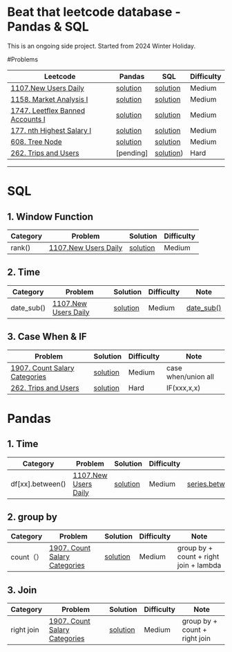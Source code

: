 # Beat that leetcode database - Pandas & SQL

This is an ongoing side project.
Started from 2024 Winter Holiday.


#Problems 

| Leetcode | Pandas |SQL |Difficulty |
|----------|----------|----------|---------|
|[1107.New Users Daily](https://leetcode.com/problems/new-users-daily-count/description/)   | [solution](https://github.com/lilizhoou/leetcode-killer/blob/main/1108.New%20Users%20Daily/1108.New%20Users%20Daily.py)     |  [solution](https://github.com/lilizhoou/leetcode-killer/blob/main/1108.New%20Users%20Daily/1108.%20New%20Users%20Daily.sql)     |Medium|
|[1158. Market Analysis I](https://leetcode.com/problems/market-analysis-i/description/)   | [solution](https://github.com/lilizhoou/leetcode-killer/blob/main/1158.%20Market%20Analysis%20I%20/1158.%20Market%20Analysis%20I.py)     |  [solution](https://github.com/lilizhoou/leetcode-killer/blob/main/1158.%20Market%20Analysis%20I%20/1158.%20Market%20Analysis%20I.sql)     |Medium|
|[1747. Leetflex Banned Accounts I](https://leetcode.com/problems/leetflex-banned-accounts/description/)   | [solution](https://github.com/lilizhoou/leetcode-killer/blob/main/1747.%20Leetflex%20Banned%20Accounts/1747.%20Leetflex%20Banned%20Accounts.py)     |  [solution](https://github.com/lilizhoou/leetcode-killer/blob/main/1747.%20Leetflex%20Banned%20Accounts/1747.%20Leetflex%20Banned%20Accounts.sql)     |Medium|
|[177. nth Highest Salary I](https://leetcode.com/problems/nth-highest-salary/description/)   | [solution](https://github.com/lilizhoou/leetcode-killer/blob/main/177.%20nth%20Highest%20Salary/177.%20nth%20Highest%20Salary.py)     |  [solution](https://github.com/lilizhoou/leetcode-killer/blob/main/177.%20nth%20Highest%20Salary/177.%20nth%20Highest%20Salary.sql)     |Medium|
|[608. Tree Node](https://leetcode.com/problems/tree-node/description/)   | [solution](https://github.com/lilizhoou/leetcode-killer/blob/main/608.%20Tree%20Node/608.%20Tree%20Node.py)     |  [solution](https://github.com/lilizhoou/leetcode-killer/blob/main/608.%20Tree%20Node/608.%20Tree%20Node.sql)     |Medium|
[262. Trips and Users](https://leetcode.com/problems/trips-and-users/) |[pending]| [solution](https://github.com/lilizhoou/leetcode-\killer/tree/main/262.%20Trips%20and%20Users))|Hard|
---

# SQL
## 1. Window Function
| Category | Problem |Solution |Difficulty |
|----------|----------|----------|---------|
| rank()  |[1107.New Users Daily](https://leetcode.com/problems/new-users-daily-count/description/) | [solution](https://github.com/lilizhoou/leetcode-killer/blob/main/1108.New%20Users%20Daily/1108.%20New%20Users%20Daily.sql)     |Medium|

## 2. Time 
| Category | Problem |Solution |Difficulty |Note|
|----------|----------|----------|---------|---------|
| date_sub() |[1107.New Users Daily](https://leetcode.com/problems/new-users-daily-count/description/) | [solution](https://github.com/lilizhoou/leetcode-killer/blob/main/1108.New%20Users%20Daily/1108.%20New%20Users%20Daily.sql)     |Medium|[date_sub()](https://www.w3schools.com/sql/func_mysql_date_sub.asp)


## 3. Case When & IF
 Problem |Solution |Difficulty |Note|
|--------|----------|---------|---------|
[1907. Count Salary Categories](https://leetcode.com/problems/count-salary-categories/description/) |[solution](https://github.com/lilizhoou/leetcode-killer/tree/main/1907.%20Count%20Salary%20Categories)|Medium|case when/union all
[262. Trips and Users](https://leetcode.com/problems/trips-and-users/) |[solution]([https://github.com/lilizhoou/leetcode-killer/tree/main/1907.%20Count%20Salary%20Categories](https://github.com/lilizhoou/leetcode-\killer/tree/main/262.%20Trips%20and%20Users))|Hard|IF(xxx,x,x)




# Pandas

## 1. Time
| Category | Problem |Solution |Difficulty |Note|
|----------|----------|----------|---------|---------|
|df[xx].between() |[1107.New Users Daily](https://leetcode.com/problems/new-users-daily-count/description/) | [solution](https://github.com/lilizhoou/leetcode-killer/blob/main/1108.New%20Users%20Daily/1108.%20New%20Users%20Daily.sql)     |Medium|[series.between](https://pandas.pydata.org/docs/reference/api/pandas.Series.between.html)/[pd.to_datetime](https://pandas.pydata.org/docs/reference/api/pandas.to_datetime.html)/[pd.Timedelta](https://pandas.pydata.org/docs/reference/api/pandas.Timedelta.html)|


## 2. group by 

| Category | Problem |Solution |Difficulty |Note|
|----------|----------|----------|---------|---------|
count（）|[1907. Count Salary Categories](https://leetcode.com/problems/count-salary-categories/description/)|[solution](https://github.com/lilizhoou/leetcode-killer/tree/main/1907.%20Count%20Salary%20Categories)|Medium|group by + count + right join + lambda


## 3. Join

| Category | Problem |Solution |Difficulty |Note|
|----------|----------|----------|---------|---------|
right join|[1907. Count Salary Categories](https://leetcode.com/problems/count-salary-categories/description/)|[solution](https://github.com/lilizhoou/leetcode-killer/tree/main/1907.%20Count%20Salary%20Categories)|Medium|group by + count + right join


